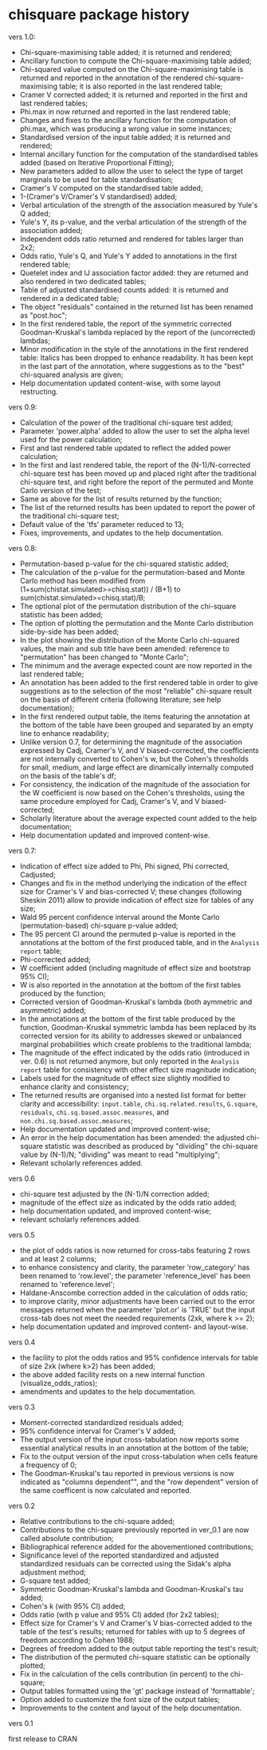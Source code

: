 # chisquare package history

vers 1.0:

* Chi-square-maximising table added; it is returned and rendered;
* Ancillary function to compute the Chi-square-maximising table added;
* Chi-squared value computed on the Chi-square-maximising table is returned and reported in the annotation of the
rendered chi-square-maximising table; it is also reported in the last rendered table;
* Cramer V corrected added; it is returned and reported in the first and last rendered tables;
* Phi.max in now returned and reported in the last rendered table;
* Changes and fixes to the ancillary function for the computation of phi.max, which was producing a wrong value in some instances;
* Standardised version of the input table added; it is returned and rendered;
* Internal ancillary function for the computation of the standardised tables added (based on Iterative Proportional Fitting);
* New parameters added to allow the user to select the type of target marginals to be used for table standardisation;
* Cramer's V computed on the standardised table added;
* 1-(Cramer's V/Cramer's V standardised) added;
* Verbal articulation of the strength of the association measured by Yule's Q added;
* Yule's Y, its p-value, and the verbal articulation of the strength of the association added;
* Independent odds ratio returned and rendered for tables larger than 2x2;
* Odds ratio, Yule's Q, and Yule's Y added to annotations in the first rendered table;
* Quetelet index and IJ association factor added: they are returned and also rendered in two dedicated tables;
* Table of adjusted standardised counts added: it is returned and rendered in a dedicated table;
* The object "residuals" contained in the returned list has been renamed as "post.hoc";
* In the first rendered table, the report of the symmetric corrected Goodman-Kruskal's lambda replaced by the report of the (uncorrected) lambdas;
* Minor modification in the style of the annotations in the first rendered table: Italics has been dropped to enhance readability. It has been kept in the last part of the annotation, where suggestions as to the "best" chi-squared analysis are given;
* Help documentation updated content-wise, with some layout restructing.

vers 0.9:

* Calculation of the power of the traditional chi-square test added;
* Parameter 'power.alpha' added to allow the user to set the alpha level used for the power calculation;
* First and last rendered table updated to reflect the added power calculation;
* In the first and last rendered table, the report of the (N-1)/N-corrected chi-square test has been moved up and placed right after the traditional chi-square test, and right before the report of the permuted and Monte Carlo version of the test;
* Same as above for the list of results returned by the function;
* The list of the returned results has been updated to report the power of the traditional chi-square test;
* Default value of the 'tfs' parameter reduced to 13;
* Fixes, improvements, and updates to the help documentation.


vers 0.8:

* Permutation-based p-value for the chi-squared statistic added;
* The calculation of the p-value for the permutation-based and Monte Carlo method has been modified from 
(1+sum(chistat.simulated>=chisq.stat)) / (B+1) to sum(chistat.simulated>=chisq.stat)/B;
* The optional plot of the permutation distribution of the chi-square statistic has been added;
* The option of plotting the permutation and the Monte Carlo distribution side-by-side has been added;
* In the plot showing the distribution of the Monte Carlo chi-squared values, the main and sub title have been amended: reference to "permutation" has been changed to "Monte Carlo";
* The minimum and the average expected count are now reported in the last rendered table;
* An annotation has been added to the first rendered table in order to give suggestions as to the selection of the most "reliable" chi-square result on the basis of different criteria (following literature; see help documentation);
* In the first rendered output table, the items featuring the annotation at the bottom of the table have been grouped and separated by an empty line to enhance readability;
* Unlike version 0.7, for determining the magnitude of the association expressed by Cadj, Cramer's V, and V biased-corrected, the coefficients are not internally converted to Cohen's w, but the Cohen's thresholds for small, medium, and large effect are dinamically internally computed on the basis of the table's df;
* For consistency, the indication of the magnitude of the association for the W coefficient is now based on the Cohen's thresholds, using the same procedure employed for Cadj, Cramer's V, and V biased-corrected;
* Scholarly literature about the average expected count added to the help documentation;
* Help documentation updated and improved content-wise.


vers 0.7:

* Indication of effect size added to Phi, Phi signed, Phi corrected, Cadjusted;
* Changes and fix in the method underlying the indication of the effect size for Cramer's V and bias-corrected V;
these changes (following Sheskin 2011) allow to provide indication of effect size for tables of any size;
* Wald 95 percent confidence interval around the Monte Carlo (permutation-based) chi-square p-value added;
* The 95 percent CI around the permuted p-value is reported in the annotations at the bottom of the first produced table, and in the `Analysis report` table;
* Phi-corrected added;
* W coefficient added (including magnitude of effect size and bootstrap 95% CI);
* W is also reported in the annotation at the bottom of the first tables produced by the function;
* Corrected version of Goodman-Kruskal's lambda (both aymmetric and asymmetric) added;
* In the annotations at the bottom of the first table produced by the function, Goodman-Kruskal symmetric lambda has been replaced by its corrected version for its ability to addresses skewed or unbalanced marginal probabilities which create problems to the traditional lambda;
* The magnitude of the effect indicated by the odds ratio (introduced in ver. 0.6) is not returned anymore, but only reported in the `Analysis report` table for consistency with other effect size magnitude indication;
* Labels used for the magnitude of effect size slightly modified to enhance clarity and consistency;
* The returned results are organised into a nested list format for better clarity and accessibility: `input.table`, `chi.sq.related.results`, `G.square`, `residuals`, `chi.sq.based.assoc.measures`, and `non.chi.sq.based.assoc.measures`;
* Help documentation updated and improved content-wise;
* An error in the help documentation has been amended: the adjusted chi-square statistic was described as produced by "dividing" the chi-square value by (N-1)/N; "dividing" was meant to read "multiplying";
* Relevant scholarly references added.


vers 0.6

* chi-square test adjusted by the (N-1)/N correction added;
* magnitude of the effect size as indicated by the odds ratio added;
* help documentation updated, and improved content-wise;
* relevant scholarly references added.


vers 0.5

* the plot of odds ratios is now returned for cross-tabs featuring 2 rows and at least 2 columns;
* to enhance consistency and clarity, the parameter 'row_category' has been renamed to 'row.level'; the parameter 'reference_level' has been renamed to 'reference.level'; 
* Haldane-Anscombe correction added in the calculation of odds ratio;
* to improve clarity, minor adjustments have been carried out to the error messages returned when the parameter 'plot.or' is 'TRUE' but the input cross-tab does not meet the needed requirements (2xk, where k >= 2);
* help documentation updated and improved content- and layout-wise.


vers 0.4

* the facility to plot the odds ratios and 95% confidence intervals for table of size 2xk (where k>2) has been added;
* the above added facility rests on a new internal function (visualize_odds_ratios);
* amendments and updates to the help documentation.


vers 0.3

* Moment-corrected standardized residuals added;
* 95% confidence interval for Cramer's V added; 
* The output version of the input cross-tabulation now reports some essential analytical results in an annotation at the bottom of the table;
* Fix to the output version of the input cross-tabulation when cells feature a frequency of 0;
* The Goodman-Kruskal's tau reported in previous versions is now indicated as "columns dependent"", and the "row dependent" version of the same coefficent is now calculated and reported.


vers 0.2

* Relative contributions to the chi-square added;
* Contributions to the chi-square previously reported in ver_0.1 are now called absolute contribution;
* Bibliographical reference added for the abovementioned contributions;
* Significance level of the reported standardized and adjusted standardized residuals can be corrected using
the Sidak's alpha adjustment method;
* G-square test added;
* Symmetric Goodman-Kruskal's lambda and Goodman-Kruskal's tau added;
* Cohen's k (with 95% CI) added;
* Odds ratio (with p value and 95% CI) added (for 2x2 tables);
* Effect size for Cramer's V and Cramer's V bias-corrected added to the table of the test's results; returned for tables with up to 5 degrees of freedom according to Cohen 1988;
* Degrees of freedom added to the output table reporting the test's result;
* The distribution of the permuted chi-square statistic can be optionally plotted;
* Fix in the calculation of the cells contribution (in percent) to the chi-square;
* Output tables formatted using the 'gt' package instead of 'formattable';
* Option added to customize the font size of the output tables;
* Improvements to the content and layout of the help documentation.


vers 0.1

first release to CRAN
